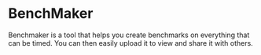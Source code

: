 # BenchMaker

Benchmaker is a tool that helps you create benchmarks on everything that can be timed. You can then easily upload it to view and share it with others.
